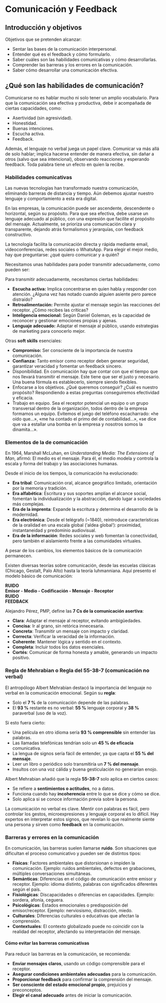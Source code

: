 
# Comunicación y Feedback

## **Introducción y objetivos**

Objetivos que se pretenden alcanzar:

- Sentar las bases de la comunicación interpersonal.
- Entender qué es el feedback y cómo formularlo.
- Saber cuáles son las habilidades comunicativas y cómo desarrollarlas.
- Comprender las barreras y los errores en la comunicación.
- Saber cómo desarrollar una comunicación efectiva.

## **¿Qué son las habilidades de comunicación?**

Comunicarse no es hablar mucho ni solo tener un amplio vocabulario. Para que la comunicación sea efectiva y productiva, debe ir acompañada de ciertas capacidades, como:  

- Asertividad (sin agresividad).  
- Honestidad.  
- Buenas intenciones.  
- Escucha activa.  
- Feedback.  

Además, el lenguaje no verbal juega un papel clave. Comunicar va más allá de solo hablar; implica hacerse entender de manera efectiva, sin dañar a otros (salvo que sea intencional), observando reacciones y esperando feedback. Toda palabra tiene un efecto en quien la recibe.  

### **Habilidades comunicativas**

Las nuevas tecnologías han transformado nuestra comunicación, eliminando barreras de distancia y tiempo. Aún debemos ajustar nuestro lenguaje y comportamiento a esta era digital.

En las empresas, la comunicación puede ser ascendente, descendente o horizontal, según su propósito. Para que sea efectiva, debe usarse un lenguaje adecuado al público, con una expresión que facilite el propósito del mensaje. Actualmente, se prioriza una comunicación clara y transparente, dejando atrás formalismos y jerarquías, con feedback constructivo.

La tecnología facilita la comunicación directa y rápida mediante email, videoconferencias, redes sociales o WhatsApp. Para elegir el mejor medio, hay que preguntarse: ¿qué quiero comunicar y a quién?

Necesitamos unas habilidades para poder transmitir adecuadamente, como pueden ser:

Para transmitir adecuadamente, necesitamos ciertas habilidades:

- **Escucha activa:** Implica concentrarse en quien habla y responder con atención. ¿Alguna vez has notado cuando alguien asiente pero parece distraído?
- **Retroalimentación:** Permite ajustar el mensaje según las reacciones del receptor. ¿Cómo recibes las críticas?
- **Inteligencia emocional:** Según Daniel Goleman, es la capacidad de reconocer y gestionar emociones propias y ajenas.
- **Lenguaje adecuado:** Adaptar el mensaje al público, usando estrategias de marketing para conocerlo mejor.

Otras **soft skills** esenciales:

- **Compromiso:** Ser consciente de la importancia de nuestra comunicación.
- **Confianza:** Tanto emisor como receptor deben generar seguridad, garantizar veracidad y fomentar un feedback sincero.
- Disponibilidad. En comunicación hay que contar con que el tiempo que nos llevará transmitir el mensaje. Este tiene que ser el justo y necesario. Una buena fórmula es establecerlo, siempre siendo flexibles.
- Enfocarse a los objetivos. ¿Qué queremos conseguir? ¿Cuál es nuestro propósito? Respondiendo a estas preguntas conseguiremos efectividad y eficacia.
- Trabajo en equipo. Sea el receptor potencial un equipo o un grupo transversal dentro de la organización, todos dentro de la empresa formamos un equipo. Evitemos el juego del teléfono escacharrado: «he oído que…», «me ha contado el primo del de contabilidad…», «se dice que va a estallar una bomba en la empresa y nosotros somos la dinamita…».

### Elementos de la de comunicación

En 1964, Marshall McLuhan, en _Understanding Media: The Extensions of Man_, afirmó: El medio es el mensaje. Para él, el medio modela y controla la escala y forma del trabajo y las asociaciones humanas.

Desde el inicio de los tiempos, la comunicación ha evolucionado:

- **Era tribal**: Comunicación oral, alcance geográfico limitado, orientación por la memoria y tradición.
- **Era alfabética**: Escritura y sus soportes amplían el alcance social, fomentan la individualización y la abstracción, dando lugar a sociedades más complejas.
- **Era de la imprenta**: Expande la escritura y determina el desarrollo de la modernidad.
- **Era electrónica**: Desde el telégrafo (~1840), reintroduce características de la oralidad en una escala global (‘aldea global’): proximidad, instantaneidad y predominio audiovisual.
- **Era de la información**: Redes sociales y web fomentan la conectividad, pero también el aislamiento frente a las comunidades virtuales.

A pesar de los cambios, los elementos básicos de la comunicación permanecen.


Existen diversas teorías sobre comunicación, desde las escuelas clásicas (Chicago, Gestalt, Palo Alto) hasta la teoría luhmanniana. Aquí presento el modelo básico de comunicación:

**RUIDO**  
**Emisor - Medio - Codificación - Mensaje - Receptor**  
**RUIDO**  
**FEEDBACK**  

Alejandro Pérez, PMP, define las **7 Cs de la comunicación asertiva**:

- **Clara**: Adaptar el mensaje al receptor, evitando ambigüedades.  
- **Concisa**: Ir al grano, sin retórica innecesaria.  
- **Concreta**: Transmitir un mensaje con impacto y claridad.  
- **Correcta**: Verificar la veracidad de la información.  
- **Coherente**: Mantener lógica y sentido en el contexto.  
- **Completa**: Incluir todos los datos esenciales.  
- **Cortés**: Comunicar de forma honesta y amable, generando un impacto positivo.  

### Regla de Mehrabian o Regla del 55-38-7 (comunicación no verbal)
El antropólogo Albert Mehrabian destacó la importancia del lenguaje no verbal en la comunicación emocional. Según su **regla**:  

- Solo el **7 %** de la comunicación depende de las palabras.  
- El **93 %** restante es no verbal: **55 %** lenguaje corporal y **38 %** paraverbal (uso de la voz).  

Si esto fuera cierto:  

- Una película en otro idioma sería **93 % comprensible** sin entender las palabras.  
- Las llamadas telefónicas tendrían solo un **45 % de eficacia** comunicativa.  
- La lengua de signos sería fácil de entender, ya que capta el **55 % del mensaje**.  
- Leer un libro o periódico solo transmitiría un **7 % del mensaje**.  
- Insultos con una voz cálida y buena gesticulación no generarían enojo.  

Albert Mehrabian añadió que la regla **55-38-7** solo aplica en ciertos casos:  

- Se refiere a **sentimientos o actitudes**, no a datos.  
- Funciona cuando hay **incoherencia** entre lo que se dice y cómo se dice.  
- Solo aplica si se conoce información previa sobre la persona.  

La comunicación no verbal es clave. Mentir con palabras es fácil, pero controlar los gestos, microexpresiones y lenguaje corporal es lo difícil. Hay expertos en interpretar estos signos, que revelan lo que realmente siente una persona y sirven como **feedback** en la comunicación.  

### **Barreras y errores en la comunicación**

En comunicación, las barreras suelen llamarse **ruido**. Son situaciones que dificultan el proceso comunicativo y pueden ser de distintos tipos:  

- **Físicas**: Factores ambientales que distorsionan o impiden la comunicación. Ejemplo: ruidos ambientales, defectos en grabaciones, múltiples conversaciones simultáneas.  
- **Semánticas**: Diferencias en el código de comunicación entre emisor y receptor. Ejemplo: idioma distinto, palabras con significados diferentes según el país.  
- **Fisiológicas**: Discapacidades o diferencias en capacidades. Ejemplo: sordera, afonía, ceguera.  
- **Psicológicas**: Estados emocionales o predisposición del emisor/receptor. Ejemplo: nerviosismo, distracción, miedo.  
- **Culturales**: Diferencias culturales o educativas que afectan la comprensión.  
- **Contextuales**: El contexto globalizado puede no coincidir con la realidad del receptor, afectando su interpretación del mensaje.  

#### Cómo evitar las barreras comunicativas  

Para reducir las barreras en la comunicación, se recomienda:  

- **Enviar mensajes claros**, usando un código comprensible para el receptor.  
- **Asegurar condiciones ambientales adecuadas** para la comunicación.  
- **Proporcionar feedback** para confirmar la comprensión del mensaje.  
- **Ser consciente del estado emocional propio**, prejuicios y preconceptos.  
- **Elegir el canal adecuado** antes de iniciar la comunicación.  
